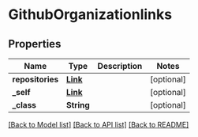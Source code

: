 # GithubOrganizationlinks

## Properties
Name | Type | Description | Notes
------------ | ------------- | ------------- | -------------
**repositories** | [**Link**](Link.md) |  | [optional] 
**_self** | [**Link**](Link.md) |  | [optional] 
**_class** | **String** |  | [optional] 

[[Back to Model list]](../README.md#documentation-for-models) [[Back to API list]](../README.md#documentation-for-api-endpoints) [[Back to README]](../README.md)


